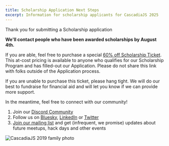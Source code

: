 ```yaml
---
title: Scholarship Application Next Steps
excerpt: Information for scholarship applicants for CascadiaJS 2025
---
```

Thank you for submitting a Scholarship application <i class="fas fa-thumbs-up"></i>

**We'll contact people who have been awarded scholarships by August 4th.** 

If you are able, feel free to purchase a special [60% off Scholarship Ticket](https://ti.to/event-loop/cascadiajs-2025/with/kzsu7zft-g4). This at-cost pricing is available to anyone who qualifies for our Scholarship Program and has filled-out our Application. Please do not share this link with folks outside of the Application process.

If you are unable to purchase this ticket, please hang tight. We will do our best to fundraise for financial aid and will let you know if we can provide more support.

In the meantime, feel free to connect with our community!

1. Join our [Discord Community](https://discord.gg/kkYR86GM29)
1. Follow us on [Bluesky](https://bsky.app/profile/cascadiajs.com), [LinkedIn](https://www.linkedin.com/showcase/cascadiajs/) or [Twitter](https://twitter.com/CascadiaJS)
1. [Join our mailing list](https://cascadiajs.com/mailing-list) and get (infrequent, we promise) updates about future meetups, hack days and other events

![CascadiaJS 2019 family photo](/_public/images/past/cjs19-family-photo.jpg)
